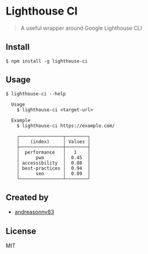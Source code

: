 # Lighthouse CI

> A useful wrapper around Google Lighthouse CLI

## Install

```
$ npm install -g lighthouse-ci
```

## Usage

```
$ lighthouse-ci --help

  Usage
    $ lighthouse-ci <target-url>

  Example
    $ lighthouse-ci https://example.com/

    ┌────────────────┬────────┐
    │    (index)     │ Values │
    ├────────────────┼────────┤
    │  performance   │   1    │
    │      pwa       │  0.45  │
    │ accessibility  │  0.88  │
    │ best-practices │  0.94  │
    │      seo       │  0.89  │
    └────────────────┴────────┘
```

## Created by

- [andreasonny83](https://about.me/andreasonny83)

## License

MIT